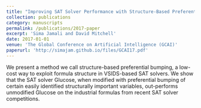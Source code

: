 ```yaml
---
title: "Improving SAT Solver Performance with Structure-Based Preferential Bumping"
collection: publications
category: manuscripts
permalink: /publications/2017-paper
excerpt: 'Sima Jamali and David Mitchell'
date: 2017-01-01
venue: 'The Global Conference on Artificial Intelligence (GCAI)'
paperurl: 'http://simajam.github.io/files/GCAI17.pdf'
---
```


We present a method we call structure-based preferential bumping, a low-cost way to exploit formula structure in VSIDS-based SAT solvers. We show that the SAT solver Glucose, when modified with preferential bumping of certain easily identified structurally important variables, out-performs unmodified Glucose on the industrial formulas from recent SAT solver competitions.
